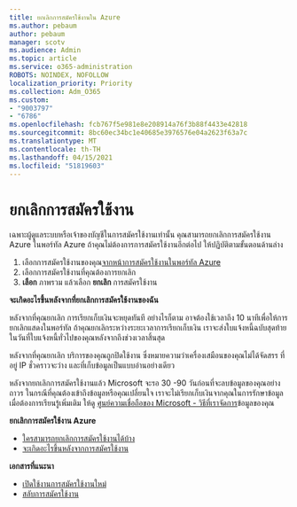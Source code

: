 ```yaml
---
title: ยกเลิกการสมัครใช้งานใน Azure
ms.author: pebaum
author: pebaum
manager: scotv
ms.audience: Admin
ms.topic: article
ms.service: o365-administration
ROBOTS: NOINDEX, NOFOLLOW
localization_priority: Priority
ms.collection: Adm_O365
ms.custom:
- "9003797"
- "6786"
ms.openlocfilehash: fcb767f5e981e8e208914a76f3b88f4433e42818
ms.sourcegitcommit: 8bc60ec34bc1e40685e3976576e04a2623f63a7c
ms.translationtype: MT
ms.contentlocale: th-TH
ms.lasthandoff: 04/15/2021
ms.locfileid: "51819603"
---
```

# <a name="cancel-subscription"></a>ยกเลิกการสมัครใช้งาน

เฉพาะผู้ดูแลระบบหรือเจ้าของบัญชีในการสมัครใช้งานเท่านั้น คุณสามารถยกเลิกการสมัครใช้งาน Azure ในพอร์ทัล Azure ถ้าคุณไม่ต้องการการสมัครใช้งานอีกต่อไป ให้ปฏิบัติตามขั้นตอนด้านล่าง

1. เลือกการสมัครใช้งานของคุณ[จากหน้าการสมัครใช้งานในพอร์ทัล Azure](https://portal.azure.com/#blade/Microsoft_Azure_Billing/SubscriptionsBlade)
2. เลือกการสมัครใช้งานที่คุณต้องการยกเลิก
3. **เลือก** ภาพรวม แล้วเลือก **ยกเลิก** การสมัครใช้งาน

**จะเกิดอะไรขึ้นหลังจากที่ยกเลิกการสมัครใช้งานของฉัน**

หลังจากที่คุณยกเลิก การเรียกเก็บเงินจะหยุดทันที อย่างไรก็ตาม อาจต้องใช้เวลาถึง 10 นาทีเพื่อให้การยกเลิกแสดงในพอร์ทัล ถ้าคุณยกเลิกระหว่างระยะเวลาการเรียกเก็บเงิน เราจะส่งใบแจ้งหนี้ฉบับสุดท้ายในวันที่ใบแจ้งหนี้ทั่วไปของคุณหลังจากถึงช่วงเวลาสิ้นสุด

หลังจากที่คุณยกเลิก บริการของคุณถูกปิดใช้งาน ซึ่งหมายความว่าเครื่องเสมือนของคุณไม่ได้จัดสรร ที่อยู่ IP ชั่วคราวจะว่าง และที่เก็บข้อมูลเป็นแบบอ่านอย่างเดียว

หลังจากยกเลิกการสมัครใช้งานแล้ว Microsoft จะรอ 30 -90 วันก่อนที่จะลบข้อมูลของคุณอย่างถาวร ในกรณีที่คุณต้องเข้าถึงข้อมูลหรือคุณเปลี่ยนใจ เราจะไม่เรียกเก็บเงินจากคุณในการรักษาข้อมูล เมื่อต้องการเรียนรู้เพิ่มเติม ให้ดู [ศูนย์ความเชื่อถือของ Microsoft - วิธีที่เราจัดการ](https://go.microsoft.com/fwLink/p/?LinkID=822930&clcid=0x409)ข้อมูลของคุณ

**ยกเลิกการสมัครใช้งาน Azure**

- [ใครสามารถยกเลิกการสมัครใช้งานได้บ้าง](https://docs.microsoft.com/azure/billing/billing-how-to-cancel-azure-subscription?WT.mc_id=Portal-Microsoft_Azure_Support#who-can-cancel-a-subscription)
- [จะเกิดอะไรขึ้นหลังจากการสมัครใช้งาน](https://docs.microsoft.com/azure/billing/billing-how-to-cancel-azure-subscription?WT.mc_id=Portal-Microsoft_Azure_Support#what-happens-after-i-cancel-my-subscription)

**เอกสารที่แนะนา**

- [เปิดใช้งานการสมัครใช้งานใหม่](https://docs.microsoft.com/azure/billing/billing-how-to-cancel-azure-subscription?WT.mc_id=Portal-Microsoft_Azure_Support#reactivate-subscription)
- [สลับการสมัครใช้งาน](https://docs.microsoft.com/azure/billing/billing-how-to-switch-azure-offer?WT.mc_id=Portal-Microsoft_Azure_Support)